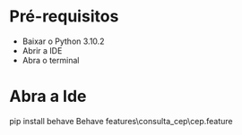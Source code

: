 # Pré-requisitos
- Baixar o Python 3.10.2
- Abrir a IDE
- Abra o terminal

# Abra a Ide
pip install behave
Behave features\consulta_cep\cep.feature